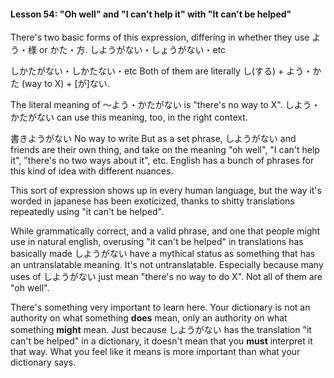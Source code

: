 
#### Lesson 54: "Oh well" and "I can't help it" with "It can't be helped"


There's two basic forms of this expression, differing in whether they use よう・様 or かた・方.
しようがない・しょうがない・etc  

しかたがない・しかたない・etc
Both of them are literally し(する) + よう・かた (way to X) + [が]ない.


The literal meaning of ～よう・かたがない is "there's no way to X". しよう・かたがない can use this meaning, too, in the right context.


書きようがない No way to write
But as a set phrase, しようがない and friends are their own thing, and take on the meaning "oh well", "I can't help it", "there's no two ways about it", etc. English has a bunch of phrases for this kind of idea with different nuances.


This sort of expression shows up in every human language, but the way it's worded in japanese has been exoticized, thanks to shitty translations repeatedly using "it can't be helped".


While grammatically correct, and a valid phrase, and one that people might use in natural english, overusing "it can't be helped" in translations has basically made しようがない have a mythical status as something that has an untranslatable meaning. It's not untranslatable. Especially because many uses of しようがない just mean "there's no way to do X". Not all of them are "oh well".


There's something very important to learn here. Your dictionary is not an authority on what something **does** mean, only an authority on what something **might** mean. Just because しようがない has the translation "it can't be helped" in a dictionary, it doesn't mean that you **must** interpret it that way. What you feel like it means is more important than what your dictionary says.






